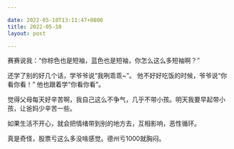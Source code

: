 ```yaml
---

date: 2022-05-10T13:11:47+0800
title: 2022-05-10
layout: post

---
```


赛赛说我：“你棕色也是短袖，蓝色也是短袖，你怎么这么多短袖啊？”

还学了别的好几个话，学爷爷说“我咧乖乖~”。 他不好好吃饭的时候，爷爷说“你看你看！” 他也跟着学“你看你看”。

觉得父母每天好辛苦啊，我自己这么不争气，几乎不带小孩。明天我要早起带小孩，让爸妈少辛苦一些。

如果生活不开心，就会把情绪带到别的地方去，互相影响，恶性循环。

真是奇怪，股票亏这么多没啥感觉。德州亏1000就胸闷。
